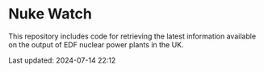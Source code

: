# Nuke Watch

This repository includes code for retrieving the latest information available on the output of EDF nuclear power plants in the UK.

Last updated: 2024-07-14 22:12